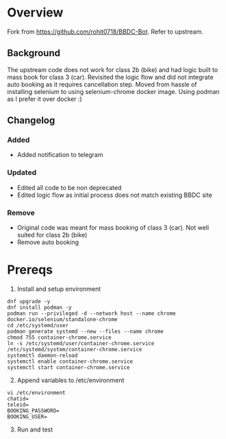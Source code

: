 # Overview

Fork from https://github.com/rohit0718/BBDC-Bot. Refer to upstream. 

## Background
The upstream code does not work for class 2b (bike) and had logic built to mass book for class 3 (car). Revisited the logic flow and did not integrate auto booking as it requires cancellation step. Moved from hassle of installing selenium to using selenium-chrome docker image. Using podman as I prefer it over docker :)  

## Changelog
### Added
- Added notification to telegram
### Updated
- Edited all code to be non deprecated 
- Edited logic flow as initial process does not match existing BBDC site
### Remove
- Original code was meant for mass booking of class 3 (car). Not well suited for class 2b (bike)
- Remove auto booking

# Prereqs
1. Install and setup environment
```
dnf upgrade -y
dnf install podman -y
podman run --privileged -d --network host --name chrome docker.io/selenium/standalone-chrome
cd /etc/systemd/user
podman generate systemd --new --files --name chrome
chmod 755 container-chrome.service
ln -s /etc/systemd/user/container-chrome.service /etc/systemd/system/container-chrome.service
systemctl daemon-reload
systemctl enable container-chrome.service
systemctl start container-chrome.service
```

2. Append variables to /etc/environment 
```
vi /etc/environment
chatid=
teleid=
BOOKING_PASSWORD=
BOOKING_USER=
```

3. Run and test

